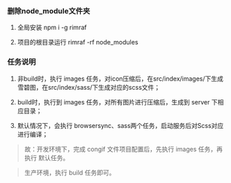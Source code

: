 ### 删除node_module文件夹
1. 全局安装 npm i -g rimraf

2. 项目的根目录运行 rimraf -rf node_modules

### 任务说明
1. 非build时，执行 images 任务，对icon压缩后，在src/index/images/下生成雪碧图，在src/index/sass/下生成对应的scss文件；

2. build时，执行到 images 任务，对所有图片进行压缩后，生成到 server 下相应目录；

3. 默认情况下，会执行 browsersync、sass两个任务，启动服务后对Scss对应进行编译；

> 故：开发环境下，完成 congif 文件项目配置后，先执行 images 任务，再执行 默认任务。

> 生产环境，执行 build 任务即可。